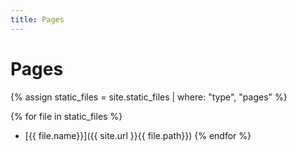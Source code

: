 ```yaml
---
title: Pages
---
```


# Pages
{% assign static_files = site.static_files | where: "type", "pages" %}

{% for file in static_files %}
- [{{ file.name}}]({{ site.url }}{{ file.path}})
{% endfor %}
